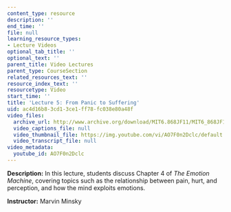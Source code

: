 ```yaml
---
content_type: resource
description: ''
end_time: ''
file: null
learning_resource_types:
- Lecture Videos
optional_tab_title: ''
optional_text: ''
parent_title: Video Lectures
parent_type: CourseSection
related_resources_text: ''
resource_index_text: ''
resourcetype: Video
start_time: ''
title: 'Lecture 5: From Panic to Suffering'
uid: ac4d16b8-3cd1-3ce1-ff78-fc038e80a48f
video_files:
  archive_url: http://www.archive.org/download/MIT6.868JF11/MIT6_868JF11_lec05_300k.mp4
  video_captions_file: null
  video_thumbnail_file: https://img.youtube.com/vi/AO7F0n2Dclc/default.jpg
  video_transcript_file: null
video_metadata:
  youtube_id: AO7F0n2Dclc
---
```


**Description:** In this lecture, students discuss Chapter 4 of _The Emotion Machine_, covering topics such as the relationship between pain, hurt, and perception, and how the mind exploits emotions.

**Instructor:** Marvin Minsky